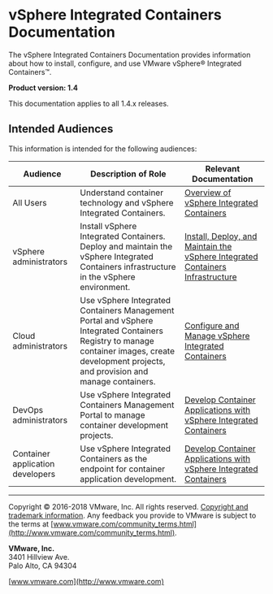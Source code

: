 # vSphere Integrated Containers Documentation

The vSphere Integrated Containers Documentation provides information about how to install, configure, and use VMware vSphere&reg; Integrated Containers&trade;.

**Product version: 1.4**

This documentation applies to all 1.4.x releases.

## Intended Audiences

This information is intended for the following audiences:

|**Audience**|**Description of Role**|**Relevant Documentation**|
|---|---|---|
|All Users|Understand container technology and vSphere Integrated Containers.|[Overview of vSphere Integrated Containers](vic_overview/README.md)|
|vSphere administrators|Install vSphere Integrated Containers. Deploy  and maintain the vSphere Integrated Containers infrastructure in the vSphere environment.|[Install, Deploy, and Maintain the vSphere Integrated Containers Infrastructure](vic_vsphere_admin/README.md)|
|Cloud administrators|Use vSphere Integrated Containers Management Portal and vSphere Integrated Containers Registry to manage container images, create development projects, and provision and manage containers. |[Configure and Manage vSphere Integrated Containers](vic_cloud_admin/README.md)|
|DevOps administrators|Use vSphere Integrated Containers Management Portal to manage container development projects.|[Develop Container Applications with vSphere Integrated Containers](vic_app_dev/README.md)|
|Container application developers|Use vSphere Integrated Containers as the endpoint for container application development.|[Develop Container Applications with vSphere Integrated Containers](vic_app_dev/README.md)|
 

----------

Copyright &copy; 2016-2018 VMware, Inc. All rights reserved. [Copyright and trademark information](http://pubs.vmware.com/copyright-trademark.html). Any feedback you provide to VMware is subject to the terms at [www.vmware.com/community_terms.html](http://www.vmware.com/community_terms.html).

**VMware, Inc.**<br>
3401 Hillview Ave.<br>
Palo Alto, CA 94304

[www.vmware.com](http://www.vmware.com)
